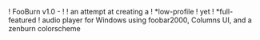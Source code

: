! FooBurn v1.0 -
!
! an attempt at creating a 
!    *low-profile 
!       yet 
!    *full-featured 
! audio player for Windows using foobar2000, Columns UI, and a zenburn colorscheme

